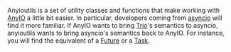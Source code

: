 Anyioutils is a set of utility classes and functions that make working with [AnyIO](https://anyio.readthedocs.io) a little bit easier. In particular, developers coming from [asyncio](https://docs.python.org/3/library/asyncio.html) will find it more familiar. If AnyIO wants to bring [Trio](https://trio.readthedocs.io)'s semantics to asyncio, anyioutils wants to bring asyncio's semantics back to AnyIO. For instance, you will find the equivalent of a [Future](https://docs.python.org/3/library/asyncio-future.html) or a [Task](https://docs.python.org/3/library/asyncio-task.html#creating-tasks).
